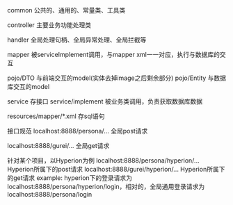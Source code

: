 common 公共的、通用的、常量类、工具类

controller 主要业务功能处理类

handler 全局处理句柄、全局异常处理、全局拦截等

mapper 被serviceImplement调用，与mapper xml一一对应，执行与数据库的交互

pojo/DTO 与前端交互的model(实体去掉image之后剩余部分)
pojo/Entity 与数据库交互的model

service 存接口
service/implement 被业务类调用，负责获取数据库数据

resources/mapper/*.xml 存sql语句

接口规范
localhost:8888/persona/...   全局post请求

localhost:8888/gurei/...   全局get请求

针对某个项目，以Hyperion为例
localhost:8888/persona/hyperion/...  Hyperion所属下的post请求
localhost:8888/gurei/hyperion/...    Hyperion所属下的get请求
example: hyperion下的登录请求为localhost:8888/persona/hyperion/login，相对的，全局通用登录请求为localhost:8888/persona/login

